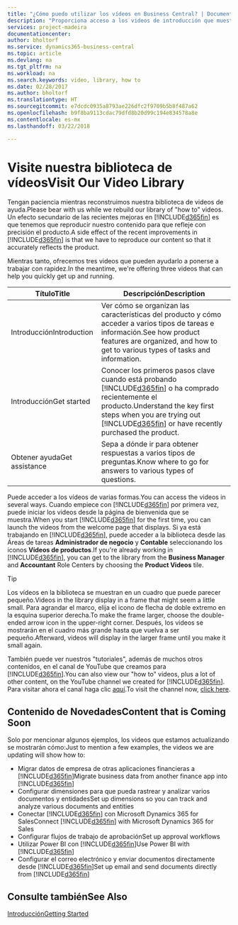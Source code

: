 ```yaml
---
title: "¿Cómo puedo utilizar los vídeos en Business Central? | Documentos de Microsoft"
description: "Proporciona acceso a los videos de introducción que muestran como realizar tareas comunes."
services: project-madeira
documentationcenter: 
author: bholtorf
ms.service: dynamics365-business-central
ms.topic: article
ms.devlang: na
ms.tgt_pltfrm: na
ms.workload: na
ms.search.keywords: video, library, how to
ms.date: 02/28/2017
ms.author: bholtorf
ms.translationtype: HT
ms.sourcegitcommit: e7dcdc0935a8793ae226dfc2f9709b5b8f487a62
ms.openlocfilehash: b9f8ba9113cdac79dfd8b20d99c194e834578a8e
ms.contentlocale: es-mx
ms.lasthandoff: 03/22/2018

---
```

# <a name="visit-our-video-library"></a><span data-ttu-id="57749-103">Visite nuestra biblioteca de vídeos</span><span class="sxs-lookup"><span data-stu-id="57749-103">Visit Our Video Library</span></span>
<span data-ttu-id="57749-104">Tengan paciencia mientras reconstruimos nuestra biblioteca de videos de ayuda.</span><span class="sxs-lookup"><span data-stu-id="57749-104">Please bear with us while we rebuild our library of "how to" videos.</span></span> <span data-ttu-id="57749-105">Un efecto secundario de las recientes mejoras en [!INCLUDE[d365fin](includes/d365fin_md.md)] es que tenemos que reproducir nuestro contenido para que refleje con precisión el producto.</span><span class="sxs-lookup"><span data-stu-id="57749-105">A side effect of the recent improvements in [!INCLUDE[d365fin](includes/d365fin_md.md)] is that we have to reproduce our content so that it accurately reflects the product.</span></span> 

<span data-ttu-id="57749-106">Mientras tanto, ofrecemos tres videos que pueden ayudarlo a ponerse a trabajar con rapidez.</span><span class="sxs-lookup"><span data-stu-id="57749-106">In the meantime, we're offering three videos that can help you quickly get up and running.</span></span>

|<span data-ttu-id="57749-107">Título</span><span class="sxs-lookup"><span data-stu-id="57749-107">Title</span></span>|<span data-ttu-id="57749-108">Descripción</span><span class="sxs-lookup"><span data-stu-id="57749-108">Description</span></span>|
|----|----|
|<span data-ttu-id="57749-109">Introducción</span><span class="sxs-lookup"><span data-stu-id="57749-109">Introduction</span></span>|<span data-ttu-id="57749-110">Ver cómo se organizan las características del producto y cómo acceder a varios tipos de tareas e información.</span><span class="sxs-lookup"><span data-stu-id="57749-110">See how product features are organized, and how to get to various types of tasks and information.</span></span>|
|<span data-ttu-id="57749-111">Introducción</span><span class="sxs-lookup"><span data-stu-id="57749-111">Get started</span></span>|<span data-ttu-id="57749-112">Conocer los primeros pasos clave cuando está probando [!INCLUDE[d365fin](includes/d365fin_md.md)] o ha comprado recientemente el producto.</span><span class="sxs-lookup"><span data-stu-id="57749-112">Understand the key first steps when you are trying out [!INCLUDE[d365fin](includes/d365fin_md.md)] or have recently purchased the product.</span></span> |
|<span data-ttu-id="57749-113">Obtener ayuda</span><span class="sxs-lookup"><span data-stu-id="57749-113">Get assistance</span></span>|<span data-ttu-id="57749-114">Sepa a dónde ir para obtener respuestas a varios tipos de preguntas.</span><span class="sxs-lookup"><span data-stu-id="57749-114">Know where to go for answers to various types of questions.</span></span>|

<span data-ttu-id="57749-115">Puede acceder a los vídeos de varias formas.</span><span class="sxs-lookup"><span data-stu-id="57749-115">You can access the videos in several ways.</span></span> <span data-ttu-id="57749-116">Cuando empiece con [!INCLUDE[d365fin](includes/d365fin_md.md)] por primera vez, puede iniciar los videos desde la página de bienvenida que se muestra.</span><span class="sxs-lookup"><span data-stu-id="57749-116">When you start [!INCLUDE[d365fin](includes/d365fin_md.md)] for the first time, you can launch the videos from the welcome page that displays.</span></span> <span data-ttu-id="57749-117">Si ya está trabajando en [!INCLUDE[d365fin](includes/d365fin_md.md)], puede acceder a la biblioteca desde las Áreas de tareas **Administrador de negocio** y **Contable** seleccionando los iconos **Vídeos de productos**.</span><span class="sxs-lookup"><span data-stu-id="57749-117">If you're already working in [!INCLUDE[d365fin](includes/d365fin_md.md)], you can get to the library from the **Business Manager** and **Accountant** Role Centers by choosing the **Product Videos** tile.</span></span> 

> [!Tip]  
> <span data-ttu-id="57749-118">Los vídeos en la biblioteca se muestran en un cuadro que puede parecer pequeño.</span><span class="sxs-lookup"><span data-stu-id="57749-118">Videos in the library display in a frame that might seem a little small.</span></span> <span data-ttu-id="57749-119">Para agrandar el marco, elija el icono de flecha de doble extremo en la esquina superior derecha.</span><span class="sxs-lookup"><span data-stu-id="57749-119">To make the frame larger, choose the double-ended arrow icon in the upper-right corner.</span></span> <span data-ttu-id="57749-120">Después, los videos se mostrarán en el cuadro más grande hasta que vuelva a ser pequeño.</span><span class="sxs-lookup"><span data-stu-id="57749-120">Afterward, videos will display in the larger frame until you make it small again.</span></span>

<span data-ttu-id="57749-121">También puede ver nuestros "tutoriales", además de muchos otros contenidos, en el canal de YouTube que creamos para [!INCLUDE[d365fin](includes/d365fin_md.md)].</span><span class="sxs-lookup"><span data-stu-id="57749-121">You can also view our "how to" videos, plus a lot of other content, on the YouTube channel we created for [!INCLUDE[d365fin](includes/d365fin_md.md)].</span></span> <span data-ttu-id="57749-122">Para visitar ahora el canal haga clic [aquí](https://go.microsoft.com/fwlink/?linkid=851533).</span><span class="sxs-lookup"><span data-stu-id="57749-122">To visit the channel now, [click here](https://go.microsoft.com/fwlink/?linkid=851533).</span></span>

## <a name="content-that-is-coming-soon"></a><span data-ttu-id="57749-123">Contenido de Novedades</span><span class="sxs-lookup"><span data-stu-id="57749-123">Content that is Coming Soon</span></span>
<span data-ttu-id="57749-124">Solo por mencionar algunos ejemplos, los videos que estamos actualizando se mostrarán cómo:</span><span class="sxs-lookup"><span data-stu-id="57749-124">Just to mention a few examples, the videos we are updating will show how to:</span></span>  

* <span data-ttu-id="57749-125">Migrar datos de empresa de otras aplicaciones financieras a [!INCLUDE[d365fin](includes/d365fin_md.md)]</span><span class="sxs-lookup"><span data-stu-id="57749-125">Migrate business data from another finance app into [!INCLUDE[d365fin](includes/d365fin_md.md)]</span></span>  
* <span data-ttu-id="57749-126">Configurar dimensiones para que pueda rastrear y analizar varios documentos y entidades</span><span class="sxs-lookup"><span data-stu-id="57749-126">Set up dimensions so you can track and analyze various documents and entities</span></span>
* <span data-ttu-id="57749-127">Conectar [!INCLUDE[d365fin](includes/d365fin_md.md)] con Microsoft Dynamics 365 for Sales</span><span class="sxs-lookup"><span data-stu-id="57749-127">Connect [!INCLUDE[d365fin](includes/d365fin_md.md)] with Microsoft Dynamics 365 for Sales</span></span>
* <span data-ttu-id="57749-128">Configurar flujos de trabajo de aprobación</span><span class="sxs-lookup"><span data-stu-id="57749-128">Set up approval workflows</span></span>  
* <span data-ttu-id="57749-129">Utilizar Power BI con [!INCLUDE[d365fin](includes/d365fin_md.md)]</span><span class="sxs-lookup"><span data-stu-id="57749-129">Use Power BI with [!INCLUDE[d365fin](includes/d365fin_md.md)]</span></span>  
* <span data-ttu-id="57749-130">Configurar el correo electrónico y enviar documentos directamente desde [!INCLUDE[d365fin](includes/d365fin_md.md)]</span><span class="sxs-lookup"><span data-stu-id="57749-130">Set up email and send documents directly from [!INCLUDE[d365fin](includes/d365fin_md.md)]</span></span>  

## <a name="see-also"></a><span data-ttu-id="57749-131">Consulte también</span><span class="sxs-lookup"><span data-stu-id="57749-131">See Also</span></span>
[<span data-ttu-id="57749-132">Introducción</span><span class="sxs-lookup"><span data-stu-id="57749-132">Getting Started</span></span>](product-get-started.md)

